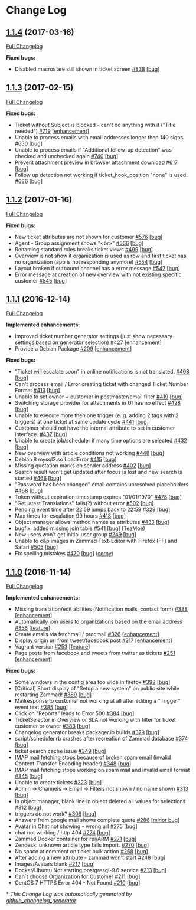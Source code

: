 # Change Log

## [1.1.4](https://github.com/zammad/zammad/tree/1.1.4) (2017-03-16)
[Full Changelog](https://github.com/zammad/zammad/compare/1.1.3...1.1.4)

**Fixed bugs:**

- Disabled macros are still shown in ticket screen [\#838](https://github.com/zammad/zammad/issues/838) [[bug](https://github.com/zammad/zammad/labels/bug)]


## [1.1.3](https://github.com/zammad/zammad/tree/1.1.3) (2017-02-15)
[Full Changelog](https://github.com/zammad/zammad/compare/1.1.2...1.1.3)

**Fixed bugs:**

- Ticket without Subject is blocked - can't do anything with it \("Title needed"\) [\#719](https://github.com/zammad/zammad/issues/719) [[enhancement](https://github.com/zammad/zammad/labels/enhancement)]
- Unable to process emails with email addresses longer then 140 signs. [\#650](https://github.com/zammad/zammad/issues/650) [[bug](https://github.com/zammad/zammad/labels/bug)]
- Unable to process emails if "Additional follow-up detection" was checked and unchecked again [\#740](https://github.com/zammad/zammad/issues/740) [[bug](https://github.com/zammad/zammad/labels/bug)]
- Prevent attachment preview in browser attachment download [\#617](https://github.com/zammad/zammad/issues/617) [[bug](https://github.com/zammad/zammad/labels/bug)]
- Follow up detection not working if ticket\_hook\_position "none" is used. [\#686](https://github.com/zammad/zammad/issues/686) [[bug](https://github.com/zammad/zammad/labels/bug)]

## [1.1.2](https://github.com/zammad/zammad/tree/1.1.2) (2017-01-16)
[Full Changelog](https://github.com/zammad/zammad/compare/1.1.1...1.1.2)

**Fixed bugs:**

- New ticket attributes are not shown for customer [\#576](https://github.com/zammad/zammad/issues/576) [[bug](https://github.com/zammad/zammad/labels/bug)]
- Agent - Group assignment shows "\<br\>" [\#566](https://github.com/zammad/zammad/issues/566) [[bug](https://github.com/zammad/zammad/labels/bug)]
- Renaming standard roles breaks ticket views [\#499](https://github.com/zammad/zammad/issues/499) [[bug](https://github.com/zammad/zammad/labels/bug)]
- Overview is not show it organization is used as row and first ticket has no organization \(app is not responding anymore\) [\#554](https://github.com/zammad/zammad/issues/554) [[bug](https://github.com/zammad/zammad/labels/bug)]
- Layout broken if outbound channel has a error message [\#547](https://github.com/zammad/zammad/issues/547) [[bug](https://github.com/zammad/zammad/labels/bug)]
- Error message at creation of new overview with not existing specific customer [\#545](https://github.com/zammad/zammad/issues/545) [[bug](https://github.com/zammad/zammad/labels/bug)]

## [1.1.1](https://github.com/zammad/zammad/tree/1.1.1) (2016-12-14)
[Full Changelog](https://github.com/zammad/zammad/compare/1.1.0...1.1.1)

**Implemented enhancements:**

- Improved ticket number generator settings \(just show necessary settings based on generator selection\) [\#427](https://github.com/zammad/zammad/issues/427) [[enhancement](https://github.com/zammad/zammad/labels/enhancement)]
- Provide a Debian Package [\#209](https://github.com/zammad/zammad/issues/209) [[enhancement](https://github.com/zammad/zammad/labels/enhancement)]

**Fixed bugs:**

- "Ticket will escalate soon" in online notifications is not translated. [\#408](https://github.com/zammad/zammad/issues/408) [[bug](https://github.com/zammad/zammad/labels/bug)]
- Can't process email / Error creating ticket with changed Ticket Number Format [\#413](https://github.com/zammad/zammad/issues/413) [[bug](https://github.com/zammad/zammad/labels/bug)]
- Unable to set owner + customer in postmaster/email filter [\#419](https://github.com/zammad/zammad/issues/419) [[bug](https://github.com/zammad/zammad/labels/bug)]
- Switching storage provider for attachments in UI has no effect [\#428](https://github.com/zammad/zammad/issues/428) [[bug](https://github.com/zammad/zammad/labels/bug)]
- Unable to execute more then one trigger \(e. g. adding 2 tags with 2 triggers\) at one ticket at same update cycle [\#441](https://github.com/zammad/zammad/issues/441) [[bug](https://github.com/zammad/zammad/labels/bug)]
- Customer should not have the internal attribute to set in customer interface. [\#437](https://github.com/zammad/zammad/issues/437) [[bug](https://github.com/zammad/zammad/labels/bug)]
- Unable to create job/scheduler if many time options are selected [\#432](https://github.com/zammad/zammad/issues/432) [[bug](https://github.com/zammad/zammad/labels/bug)]
- New overview with article conditions not working [\#448](https://github.com/zammad/zammad/issues/448) [[bug](https://github.com/zammad/zammad/labels/bug)]
- Debian 8 mysql2.so LoadError [\#415](https://github.com/zammad/zammad/issues/415) [[bug](https://github.com/zammad/zammad/labels/bug)]
- Missing quotation marks on sender address [\#402](https://github.com/zammad/zammad/issues/402) [[bug](https://github.com/zammad/zammad/labels/bug)]
- Search result won't get updated after focus is lost and new search is started [\#466](https://github.com/zammad/zammad/issues/466) [[bug](https://github.com/zammad/zammad/labels/bug)]
- "Password has been changed" email contains unresolved placeholders [\#468](https://github.com/zammad/zammad/issues/468) [[bug](https://github.com/zammad/zammad/labels/bug)]
- Token without expiration timestamp expires "01/01/1970"  [\#478](https://github.com/zammad/zammad/issues/478) [[bug](https://github.com/zammad/zammad/labels/bug)]
- "Get latest Translations" fails\(?\) without error [\#502](https://github.com/zammad/zammad/issues/502) [[bug](https://github.com/zammad/zammad/labels/bug)]
- Pending event time after 22:59 jumps back to 22:59 [\#329](https://github.com/zammad/zammad/issues/329) [[bug](https://github.com/zammad/zammad/labels/bug)]
- Max times for escalation 99 hours [\#418](https://github.com/zammad/zammad/issues/418) [[bug](https://github.com/zammad/zammad/labels/bug)]
- Object manager allows method names as attributes [\#433](https://github.com/zammad/zammad/issues/433) [[bug](https://github.com/zammad/zammad/labels/bug)]
- bugfix: added missing join table [\#541](https://github.com/zammad/zammad/pull/541) [[bug](https://github.com/zammad/zammad/labels/bug)] ([TeaMoe](https://github.com/TeaMoe))
- New users won't get initial user group [\#249](https://githuvb.com/zammad/zammad/issues/249) [[bug](https://github.com/zammad/zammad/labels/bug)]
- Unable to c&p images in Zammad Text-Editor with Firefox \(FF\) and Safari [\#505](https://github.com/zammad/zammad/issues/505) [[bug](https://github.com/zammad/zammad/labels/bug)]
- Fix spelling mistakes [\#470](https://github.com/zammad/zammad/pull/470) [[bug](https://github.com/zammad/zammad/labels/bug)] ([corny](https://github.com/corny))

## [1.1.0](https://github.com/zammad/zammad/tree/1.1.0) (2016-11-14)
[Full Changelog](https://github.com/zammad/zammad/compare/1.0.1...1.1.0)

**Implemented enhancements:**

- Missing translation/edit abilities \(Notification mails, contact form\) [\#388](https://github.com/zammad/zammad/issues/388) [[enhancement](https://github.com/zammad/zammad/labels/enhancement)]
- Automatically join users to organizations based on the email address [\#356](https://github.com/zammad/zammad/issues/356) [[feature](https://github.com/zammad/zammad/labels/feature)]
- Create emails via fetchmail / procmail [\#326](https://github.com/zammad/zammad/issues/326) [[enhancement](https://github.com/zammad/zammad/labels/enhancement)]
- Display origin url from tweet/facebook post [\#317](https://github.com/zammad/zammad/issues/317) [[enhancement](https://github.com/zammad/zammad/labels/enhancement)]
- Vagrant version [\#253](https://github.com/zammad/zammad/issues/253) [[feature](https://github.com/zammad/zammad/labels/feature)]
- Page posts from facebook and tweets from twitter as tickets [\#251](https://github.com/zammad/zammad/issues/251) [[enhancement](https://github.com/zammad/zammad/labels/enhancement)]

**Fixed bugs:**

- Some windows in the config area too wide in firefox [\#392](https://github.com/zammad/zammad/issues/392) [[bug](https://github.com/zammad/zammad/labels/bug)]
- \[Critical\] Short display of "Setup a new system" on public site while restarting Zammad! [\#389](https://github.com/zammad/zammad/issues/389) [[bug](https://github.com/zammad/zammad/labels/bug)]
- Mailresponse to customer not working at all after editing a "Trigger" event text [\#385](https://github.com/zammad/zammad/issues/385) [[bug](https://github.com/zammad/zammad/labels/bug)]
- Click on "Reports" leads to Error 500 [\#384](https://github.com/zammad/zammad/issues/384) [[bug](https://github.com/zammad/zammad/labels/bug)]
- TicketSelector in Overview or SLA not working with filter for ticket customer or owner [\#383](https://github.com/zammad/zammad/issues/383) [[bug](https://github.com/zammad/zammad/labels/bug)]
- Changelog generator breaks packager.io builds [\#379](https://github.com/zammad/zammad/issues/379) [[bug](https://github.com/zammad/zammad/labels/bug)]
- script/scheduler.rb crashes after recreation of Zammad database [\#374](https://github.com/zammad/zammad/issues/374) [[bug](https://github.com/zammad/zammad/labels/bug)]
- ticket search cache issue [\#349](https://github.com/zammad/zammad/issues/349) [[bug](https://github.com/zammad/zammad/labels/bug)]
- IMAP mail fetching stops because of broken spam email \(invalid Content-Transfer-Encoding header\) [\#348](https://github.com/zammad/zammad/issues/348) [[bug](https://github.com/zammad/zammad/labels/bug)]
- IMAP mail fetching stops working on spam mail and invalid email format [\#345](https://github.com/zammad/zammad/issues/345) [[bug](https://github.com/zammad/zammad/labels/bug)]
- Unable to create tickets [\#323](https://github.com/zammad/zammad/issues/323) [[bug](https://github.com/zammad/zammad/labels/bug)]
- Admin -\> Channels -\> Email -\> Filters not shown / no name shown [\#313](https://github.com/zammad/zammad/issues/313) [[bug](https://github.com/zammad/zammad/labels/bug)]
- In object manager, blank line in object deleted all values for selections [\#312](https://github.com/zammad/zammad/issues/312) [[bug](https://github.com/zammad/zammad/labels/bug)]
- triggers do not work? [\#306](https://github.com/zammad/zammad/issues/306) [[bug](https://github.com/zammad/zammad/labels/bug)]
- Answers from google mail shows complete quote [\#286](https://github.com/zammad/zammad/issues/286) [[minor bug](https://github.com/zammad/zammad/labels/minor%20bug)]
- Avatar in Chat not showing - wrong url [\#275](https://github.com/zammad/zammad/issues/275) [[bug](https://github.com/zammad/zammad/labels/bug)]
- chat not working / http 404 [\#274](https://github.com/zammad/zammad/issues/274) [[bug](https://github.com/zammad/zammad/labels/bug)]
- Zammad Docker container for rpi/ARM [\#271](https://github.com/zammad/zammad/issues/271) [[bug](https://github.com/zammad/zammad/labels/bug)]
- Zendesk: unknown article type fails import. [\#270](https://github.com/zammad/zammad/issues/270) [[bug](https://github.com/zammad/zammad/labels/bug)]
- No space at comment on ticket bulk action  [\#268](https://github.com/zammad/zammad/issues/268) [[bug](https://github.com/zammad/zammad/labels/bug)]
- After adding a new attribute - zammad won't start [\#248](https://github.com/zammad/zammad/issues/248) [[bug](https://github.com/zammad/zammad/labels/bug)]
- Images/Avatars blank [\#217](https://github.com/zammad/zammad/issues/217) [[bug](https://github.com/zammad/zammad/labels/bug)]
- Docker/Ubuntu Not starting postgresql-9.6 service [\#213](https://github.com/zammad/zammad/issues/213) [[bug](https://github.com/zammad/zammad/labels/bug)]
- Can´t choose Organization for Customer [\#211](https://github.com/zammad/zammad/issues/211) [[bug](https://github.com/zammad/zammad/labels/bug)]
- CentOS 7 HTTPS Error 404 - Not Found [\#210](https://github.com/zammad/zammad/issues/210) [[bug](https://github.com/zammad/zammad/labels/bug)]



\* *This Change Log was automatically generated by [github_changelog_generator](https://github.com/skywinder/Github-Changelog-Generator)*
